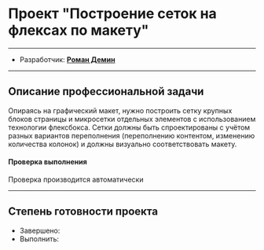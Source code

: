 # Проект "Построение сеток на флексах по макету"

* * *
* Разработчик: **[Роман Демин](https://htmlacademy.ru/profile/id219593)**

* * *
## Описание профессиональной задачи

Опираясь на графический макет, нужно построить сетку крупных блоков страницы и микросетки отдельных элементов с использованием технологии флексбокса. Сетки должны быть спроектированы с учётом разных вариантов переполнения (переполнению контентом, изменению количества колонок) и должны визуально соответствовать макету.


#### Проверка выполнения
Проверка производится автоматически

***
## Степень готовности проекта
* Завершено:
* Выполнить:

